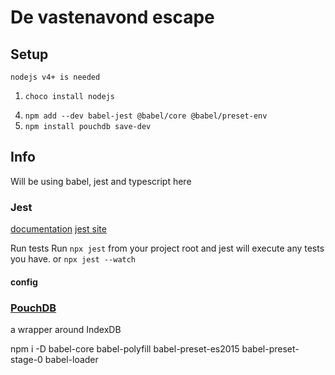 # De vastenavond escape

## Setup
    nodejs v4+ is needed 
1. `choco install nodejs` 
<!-- 2. `npm install -g typescript` -->
<!-- 3. `npm i jest @types/jest ts-jest -D` -->
4. `npm add --dev babel-jest @babel/core @babel/preset-env`
6. `npm install pouchdb save-dev`


## Info

Will be using babel, jest and typescript here

### Jest

[documentation](https://github.com/basarat/typescript-book/blob/master/docs/testing/jest.md)
[jest site](https://jestjs.io/docs/en/configuration)

Run tests
Run `npx jest` from your project root and jest will execute any tests you have.
or `npx jest --watch`

#### config

[](https://jestjs.io/docs/en/getting-started#using-typescript)

### [PouchDB](https://pouchdb.com/learn.html)

a wrapper around IndexDB 


npm i -D babel-core babel-polyfill babel-preset-es2015 babel-preset-stage-0 babel-loader
